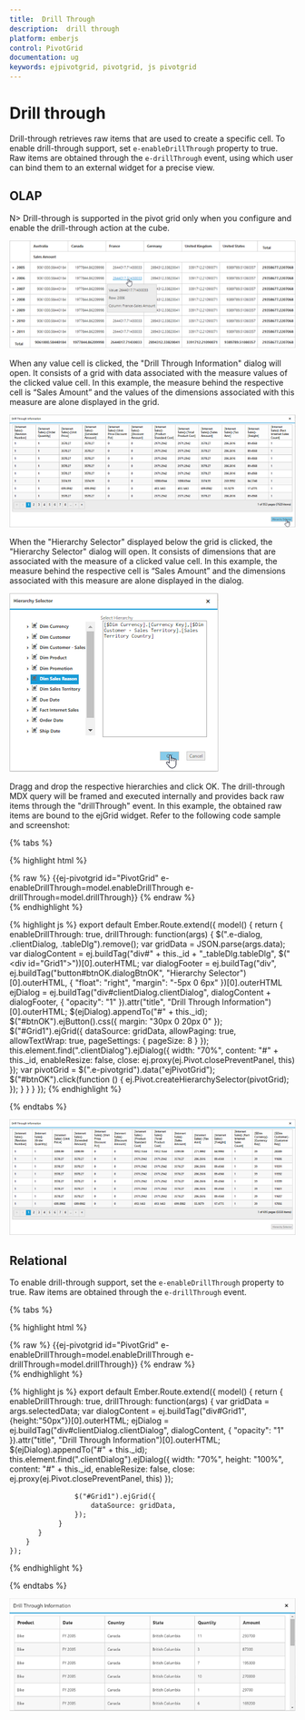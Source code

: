 ```yaml
---
title:  Drill Through
description:  drill through
platform: emberjs
control: PivotGrid
documentation: ug
keywords: ejpivotgrid, pivotgrid, js pivotgrid
---
```


# Drill through

Drill-through retrieves raw items that are used to create a specific cell. To enable drill-through support, set `e-enableDrillThrough` property to true. Raw items are obtained through the `e-drillThrough` event, using which user can bind them to an external widget for a precise view.

## OLAP

N> Drill-through is supported in the pivot grid only when you configure and enable the drill-through action at the cube.

![](DrillThrough_images/pivotgrid.png)

When any value cell is clicked, the "Drill Through Information" dialog will  open. It consists of a grid with data associated with the measure values of the clicked value cell. In this example, the measure behind the respective cell is “Sales Amount” and the values of the dimensions associated with this measure are alone displayed in the grid.

![](DrillThrough_images/DrillThroughData.png)

When the "Hierarchy Selector" displayed below the grid is clicked, the "Hierarchy Selector" dialog will open. It consists of dimensions that are associated with the measure of a clicked value cell. In this example, the measure behind the respective cell is “Sales Amount” and the dimensions associated with this measure are alone displayed in the dialog.

![](DrillThrough_images/hierarchy_selector.png)

Dragg and drop the respective hierarchies and click OK. The drill-through MDX query will be framed and executed internally and provides back raw items through the "drillThrough" event. In this example, the obtained raw items are bound to the ejGrid widget. Refer to the following code sample and screenshot:

{% tabs %}

{% highlight html %}
	<div class="e-control">
	{% raw %}
	{{ej-pivotgrid id="PivotGrid" e-enableDrillThrough=model.enableDrillThrough e-drillThrough=model.drillThrough}}
	{% endraw %}
	</div>
{% endhighlight %}

{% highlight js %}
    export default Ember.Route.extend({
        model() {
            return {
                enableDrillThrough: true,
                drillThrough: function(args) {
                    $(".e-dialog, .clientDialog, .tableDlg").remove();
                    var gridData = JSON.parse(args.data);
                    var dialogContent = ej.buildTag("div#" + this._id + "_tableDlg.tableDlg", $("<div id=\"Grid1\"></div>"))[0].outerHTML;
                    var dialogFooter = ej.buildTag("div", ej.buildTag("button#btnOK.dialogBtnOK", "Hierarchy Selector")[0].outerHTML, { "float": "right", "margin": "-5px 0 6px" })[0].outerHTML
                    ejDialog = ej.buildTag("div#clientDialog.clientDialog", dialogContent + dialogFooter, { "opacity": "1" }).attr("title", "Drill Through Information")[0].outerHTML;
                    $(ejDialog).appendTo("#" + this._id);
                    $("#btnOK").ejButton().css({ margin: "30px 0 20px 0" });
                    $("#Grid1").ejGrid({
                        dataSource: gridData,
                        allowPaging: true,
                        allowTextWrap: true,
                        pageSettings: { pageSize: 8 }
                    });
                    this.element.find(".clientDialog").ejDialog({ width: "70%", content: "#" + this._id, enableResize: false, close: ej.proxy(ej.Pivot.closePreventPanel, this) });
                    var pivotGrid = $(".e-pivotgrid").data("ejPivotGrid");
                    $("#btnOK").click(function () {
                        ej.Pivot.createHierarchySelector(pivotGrid);
                    });
                }
           }
        }
    });
{% endhighlight %}

{% endtabs %}

![](DrillThrough_images/drill_data.png)

## Relational

To enable drill-through support, set the `e-enableDrillThrough` property to true. Raw items are obtained through the `e-drillThrough` event.

{% tabs %}

{% highlight html %}
	<div class="e-control">
	{% raw %}
	{{ej-pivotgrid id="PivotGrid" e-enableDrillThrough=model.enableDrillThrough e-drillThrough=model.drillThrough}}
	{% endraw %}
	</div>
{% endhighlight %}

{% highlight js %}
    export default Ember.Route.extend({
        model() {
            return {
                enableDrillThrough: true,
                drillThrough: function(args) {
                    var gridData = args.selectedData;
                    var dialogContent = ej.buildTag("div#Grid1", {height:"50px"})[0].outerHTML;
                    ejDialog = ej.buildTag("div#clientDialog.clientDialog", dialogContent, { "opacity": "1" }).attr("title", "Drill Through Information")[0].outerHTML;
                    $(ejDialog).appendTo("#" + this._id);
                    this.element.find(".clientDialog").ejDialog({ width: "70%", height: "100%", content: "#" + this._id, enableResize: false, close: ej.proxy(ej.Pivot.closePreventPanel, this) });
                        
                    $("#Grid1").ejGrid({
                        dataSource: gridData,
                    });
                }
           }
        }
    });
{% endhighlight %}

{% endtabs %}

![](DrillThrough_images/DrillThroughRelational.png)